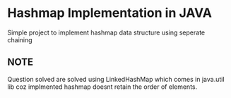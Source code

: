 # Hashmap Implementation in JAVA

Simple project to implement hashmap data structure using seperate chaining

## NOTE

Question solved are solved using LinkedHashMap which comes in java.util lib coz implmented hashmap doesnt retain the order of elements. 